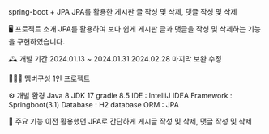 spring-boot + JPA
JPA를 활용한 게시판 글 작성 및 삭제, 댓글 작성 및 삭제

🖥️ 프로젝트 소개
JPA를 활용하여 보다 쉽게 게시판 글과 댓글을 작성 및 삭제하는 기능을 구현하였습니다.

🕰️ 개발 기간
2024.01.13 ~ 2024.01.31
2024.02.28 마지막 보완 수정

🧑‍🤝‍🧑 멤버구성
1인 프로젝트

⚙️ 개발 환경
Java 8
JDK 17
gradle 8.5
IDE : IntelliJ IDEA
Framework : Springboot(3.1)
Database : H2 database
ORM : JPA

📌 주요 기능
이전 활용했던 JPA로 간단하게 게시글 작성 및 삭제, 댓글 작성 및 삭제

